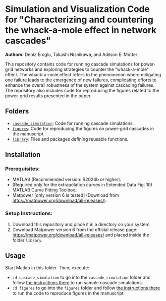# Simulation and Visualization Code for "Characterizing and countering the whack-a-mole effect in network cascades"
__Authors__: Deniz Eroglu, Takashi Nishikawa, and Adilson E. Motter

This repository contains code for running cascade simulations for power-grid networks and exploring strategies to counter the "whack-a-mole" effect. The whack-a-mole effect refers to the phenomenon where mitigating one failure leads to the emergence of new failures, complicating efforts to enhance the overall robustness of the system against cascading failures. The repository also includes code for reproducing the figures related to the power-grid results presented in the paper. 

## Folders
* [`cascade_simulation`](cascade_simulation): Code for running cascade simulations.
* [`figures`](figures): Code for reproducing the figures on power-grid cascades in the manuscript. 
* [`library`](library): Files and packages defining reusable functions.

## Installation

### Prerequisites:
- MATLAB (Recommended version: R2024b or higher).
- (Required only for the extrapolation curves in Extended Data Fig. 10) MATLAB Curve Fitting Toolbox.
- Matpower [only version 6 is tested] (Download from https://matpower.org/download/all-releases/).

### Setup Instructions:
1. Download this repository and place it in a directory on your system.
2. Download Matpower version 6 from the official release page: https://matpower.org/download/all-releases/ and placed inside the folder `library`.

## Usage
Start Matlab in this folder. Then, execute:
* `cd cascade_simulation` to go into the `cascade_simulation` folder and follow [the instructions there](cascade_simulation) to run sample cascade simulations.
* `cd figures` to go into the `figures` folder and follow [the instructions there](figures) to run the code to reproduce figures in the manuscript.
